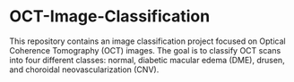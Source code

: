 # OCT-Image-Classification
This repository contains an image classification project focused on Optical Coherence Tomography (OCT) images. The goal is to classify OCT scans into four different classes: normal, diabetic macular edema (DME), drusen, and choroidal neovascularization (CNV).
